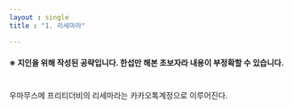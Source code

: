 ```yaml
---
layout : single
title : "1. 리세마라"

---
```


#### &#8251; 지인을 위해 작성된 공략입니다. 한섭만 해본 초보자라 내용이 부정확할 수 있습니다.
#
우마무스메 프리티더비의 리세마라는 카카오톡계정으로 이루어진다. 

<a href="/assets/first_step/IMG_guest" width='250' height='250' alt='steam-fish-1'>
